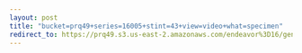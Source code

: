 ```yaml
---
layout: post
title: "bucket=prq49+series=16005+stint=43+view=video+what=specimen"
redirect_to: https://prq49.s3.us-east-2.amazonaws.com/endeavor%3D16/genomes/stage%3D0%2Bwhat%3Dgenerated/stint%3D43/series%3D16005/a%3Dgenome%2Bcriteria%3Dabundance%2Bmorph%3Dwildtype%2Bproc%3D0%2Bseries%3D16005%2Bstint%3D43%2Bthread%3D0%2Bvariation%3Dmaster%2Bext%3D.json.gz
---
```

